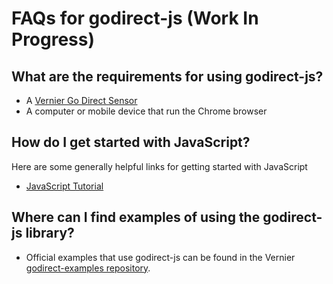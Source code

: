 # FAQs for godirect-js (Work In Progress)

## What are the requirements for using godirect-js?
- A [Vernier Go Direct Sensor](https://www.vernier.com/products/sensors/go-direct-sensors)
- A computer or mobile device that run the Chrome browser

## How do I get started with JavaScript?
Here are some generally helpful links for getting started with JavaScript
- [JavaScript Tutorial](https://www.w3schools.com/js/)

## Where can I find examples of using the godirect-js library?
- Official examples that use godirect-js can be found in the Vernier [godirect-examples repository](https://github.com/VernierST/godirect-examples).

